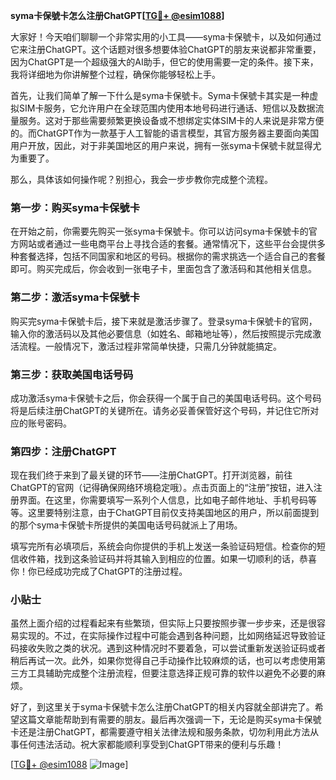 **syma卡保號卡怎么注册ChatGPT[[TG💪+ @esim1088](https://t.me/s/esim1088)]**

大家好！今天咱们聊聊一个非常实用的小工具——syma卡保號卡，以及如何通过它来注册ChatGPT。这个话题对很多想要体验ChatGPT的朋友来说都非常重要，因为ChatGPT是一个超级强大的AI助手，但它的使用需要一定的条件。接下来，我将详细地为你讲解整个过程，确保你能够轻松上手。

首先，让我们简单了解一下什么是syma卡保號卡。Syma卡保號卡其实是一种虚拟SIM卡服务，它允许用户在全球范围内使用本地号码进行通话、短信以及数据流量服务。这对于那些需要频繁更换设备或不想绑定实体SIM卡的人来说是非常方便的。而ChatGPT作为一款基于人工智能的语言模型，其官方服务器主要面向美国用户开放，因此，对于非美国地区的用户来说，拥有一张syma卡保號卡就显得尤为重要了。

那么，具体该如何操作呢？别担心，我会一步步教你完成整个流程。

### 第一步：购买syma卡保號卡

在开始之前，你需要先购买一张syma卡保號卡。你可以访问syma卡保號卡的官方网站或者通过一些电商平台上寻找合适的套餐。通常情况下，这些平台会提供多种套餐选择，包括不同国家和地区的号码。根据你的需求挑选一个适合自己的套餐即可。购买完成后，你会收到一张电子卡，里面包含了激活码和其他相关信息。

### 第二步：激活syma卡保號卡

购买完syma卡保號卡后，接下来就是激活步骤了。登录syma卡保號卡的官网，输入你的激活码以及其他必要信息（如姓名、邮箱地址等），然后按照提示完成激活流程。一般情况下，激活过程非常简单快捷，只需几分钟就能搞定。

### 第三步：获取美国电话号码

成功激活syma卡保號卡之后，你会获得一个属于自己的美国电话号码。这个号码将是后续注册ChatGPT的关键所在。请务必妥善保管好这个号码，并记住它所对应的账号密码。

### 第四步：注册ChatGPT

现在我们终于来到了最关键的环节——注册ChatGPT。打开浏览器，前往ChatGPT的官网（记得确保网络环境稳定哦）。点击页面上的“注册”按钮，进入注册界面。在这里，你需要填写一系列个人信息，比如电子邮件地址、手机号码等等。这里要特别注意，由于ChatGPT目前仅支持美国地区的用户，所以前面提到的那个syma卡保號卡所提供的美国电话号码就派上了用场。

填写完所有必填项后，系统会向你提供的手机上发送一条验证码短信。检查你的短信收件箱，找到这条验证码并将其输入到相应的位置。如果一切顺利的话，恭喜你！你已经成功完成了ChatGPT的注册过程。

### 小贴士

虽然上面介绍的过程看起来有些繁琐，但实际上只要按照步骤一步步来，还是很容易实现的。不过，在实际操作过程中可能会遇到各种问题，比如网络延迟导致验证码接收失败之类的状况。遇到这种情况时不要着急，可以尝试重新发送验证码或者稍后再试一次。此外，如果你觉得自己手动操作比较麻烦的话，也可以考虑使用第三方工具辅助完成整个注册流程，但要注意选择正规可靠的软件以避免不必要的麻烦。

好了，到这里关于syma卡保號卡怎么注册ChatGPT的相关内容就全部讲完了。希望这篇文章能帮助到有需要的朋友。最后再次强调一下，无论是购买syma卡保號卡还是注册ChatGPT，都需要遵守相关法律法规和服务条款，切勿利用此方法从事任何违法活动。祝大家都能顺利享受到ChatGPT带来的便利与乐趣！

[[TG💪+ @esim1088](https://t.me/s/esim1088) ![Image](https://i.postimg.cc/4NQfJmqS/Snipaste-2025-05-13-00-14-12.png)]